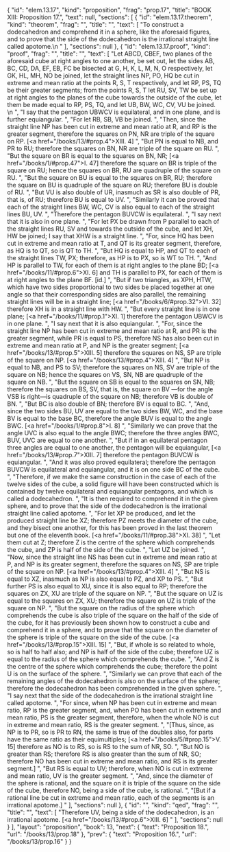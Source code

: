 {
  "id": "elem.13.17",
  "kind": "proposition",
  "frag": "prop.17",
  "title": "BOOK XIII: Proposition 17.",
  "text": null,
  "sections": [
    {
      "id": "elem.13.17.theorem",
      "kind": "theorem",
      "frag": "",
      "title": "",
      "text": [
        "To construct a dodecahedron and comprehend it in a sphere, like the aforesaid figures, and to prove that the side of the dodecahedron is the irrational straight line called apotome.\n      "
      ],
      "sections": null
    },
    {
      "id": "elem.13.17.proof",
      "kind": "proof",
      "frag": "",
      "title": "",
      "text": [
        "Let ABCD, CBEF, two planes of the aforesaid cube at right angles to one another, be set out, let the sides AB, BC, CD, DA, EF, EB, FC be bisected at G, H, K, L, M, N, O respectively, let GK, HL, MH, NO be joined, let the straight lines NP, PO, HQ be cut in extreme and mean ratio at the points R, S, T respectively, and let RP, PS, TQ be their greater segments; from the points R, S, T let RU, SV, TW be set up at right angles to the planes of the cube towards the outside of the cube, let them be made equal to RP, PS, TQ, and let UB, BW, WC, CV, VU be joined. \n      ",
        "I say that the pentagon UBWCV is equilateral, and in one plane, and is further equiangular. ",
        "For let RB, SB, VB be joined. ",
        "Then, since the straight line NP has been cut in extreme and mean ratio at R, and RP is the greater segment, therefore the squares on PN, NR are triple of the square on RP. [<a href=\"/books/13/#prop.4\">XIII. 4</a>] ",
        "But PN is equal to NB, and PR to RU; therefore the squares on BN, NR are triple of the square on RU. ",
        "But the square on BR is equal to the squares on BN, NR; [<a href=\"/books/1/#prop.47\">I. 47</a>] therefore the square on BR is triple of the square on RU; hence the squares on BR, RU are quadruple of the square on RU. ",
        "But the square on BU is equal to the squares on BR, RU; therefore the square on BU is quadruple of the square on RU; therefore BU is double of RU. ",
        "But VU is also double of UR, inasmuch as SR is also double of PR, that is, of RU; therefore BU is equal to UV. ",
        "Similarly it can be proved that each of the straight lines BW, WC, CV is also equal to each of the straight lines BU, UV. ",
        "Therefore the pentagon BUVCW is equilateral. ",
        "I say next that it is also in one plane. ",
        "For let PX be drawn from P parallel to each of the straight lines RU, SV and towards the outside of the cube, and let XH, HW be joined; I say that XHW is a straight line. ",
        "For, since HQ has been cut in extreme and mean ratio at T, and QT is its greater segment, therefore, as HQ is to QT, so is QT to TH. ",
        "But HQ is equal to HP, and QT to each of the straight lines TW, PX; therefore, as HP is to PX, so is WT to TH. ",
        "And HP is parallel to TW, for each of them is at right angles to the plane BD; [<a href=\"/books/11/#prop.6\">XI. 6</a>] and TH is parallel to PX, for each of them is at right angles to the plane BF. [id.] ",
        "But if two triangles, as XPH, HTW, which have two sides proportional to two sides be placed together at one angle so that their corresponding sides are also parallel, the remaining straight lines will be in a straight line; [<a href=\"/books/6/#prop.32\">VI. 32</a>] therefore XH is in a straight line with HW. ",
        "But every straight line is in one plane; [<a href=\"/books/11/#prop.1\">XI. 1</a>] therefore the pentagon UBWCV is in one plane. ",
        "I say next that it is also equiangular. ",
        "For, since the straight line NP has been cut in extreme and mean ratio at R, and PR is the greater segment, while PR is equal to PS, therefore NS has also been cut in extreme and mean ratio at P, and NP is the greater segment; [<a href=\"/books/13/#prop.5\">XIII. 5</a>] therefore the squares on NS, SP are triple of the square on NP. [<a href=\"/books/13/#prop.4\">XIII. 4</a>] ",
        "But NP is equal to NB, and PS to SV; therefore the squares on NS, SV are triple of the square on NB; hence the squares on VS, SN, NB are quadruple of the square on NB. ",
        "But the square on SB is equal to the squares on SN, NB; therefore the squares on BS, SV, that is, the square on BV —for the angle VSB is right—is quadruple of the square on NB; therefore VB is double of BN. ",
        "But BC is also double of BN; therefore BV is equal to BC. ",
        "And, since the two sides BU, UV are equal to the two sides BW, WC, and the base BV is equal to the base BC, therefore the angle BUV is equal to the angle BWC. [<a href=\"/books/1/#prop.8\">I. 8</a>] ",
        "Similarly we can prove that the angle UVC is also equal to the angle BWC; therefore the three angles BWC, BUV, UVC are equal to one another. ",
        "But if in an equilateral pentagon three angles are equal to one another, the pentagon will be equiangular, [<a href=\"/books/13/#prop.7\">XIII. 7</a>] therefore the pentagon BUVCW is equiangular. ",
        "And it was also proved equilateral; therefore the pentagon BUVCW is equilateral and equiangular, and it is on one side BC of the cube. ",
        "Therefore, if we make the same construction in the case of each of the twelve sides of the cube, a solid figure will have been constructed which is contained by twelve equilateral and equiangular pentagons, and which is called a dodecahedron. ",
        "It is then required to comprehend it in the given sphere, and to prove that the side of the dodecahedron is the irrational straight line called apotome. ",
        "For let XP be produced, and let the produced straight line be XZ; therefore PZ meets the diameter of the cube, and they bisect one another, for this has been proved in the last theorem but one of the eleventh book. [<a href=\"/books/11/#prop.38\">XI. 38</a>] ",
        "Let them cut at Z; therefore Z is the centre of the sphere which comprehends the cube, and ZP is half of the side of the cube. ",
        "Let UZ be joined. ",
        "Now, since the straight line NS has been cut in extreme and mean ratio at P, and NP is its greater segment, therefore the squares on NS, SP are triple of the square on NP. [<a href=\"/books/13/#prop.4\">XIII. 4</a>] ",
        "But NS is equal to XZ, inasmuch as NP is also equal to PZ, and XP to PS. ",
        "But further PS is also equal to XU, since it is also equal to RP; therefore the squares on ZX, XU are triple of the square on NP. ",
        "But the square on UZ is equal to the squares on ZX, XU; therefore the square on UZ is triple of the square on NP. ",
        "But the square on the radius of the sphere which comprehends the cube is also triple of the square on the half of the side of the cube, for it has previously been shown how to construct a cube and comprehend it in a sphere, and to prove that the square on the diameter of the sphere is triple of the square on the side of the cube. [<a href=\"/books/13/#prop.15\">XIII. 15</a>] ",
        "But, if whole is so related to whole, so is half to half also; and NP is half of the side of the cube; therefore UZ is equal to the radius of the sphere which comprehends the cube. ",
        "And Z is the centre of the sphere which comprehends the cube; therefore the point U is on the surface of the sphere. ",
        "Similarly we can prove that each of the remaining angles of the dodecahedron is also on the surface of the sphere; therefore the dodecahedron has been comprehended in the given sphere. ",
        "I say next that the side of the dodecahedron is the irrational straight line called apotome. ",
        "For since, when NP has been cut in extreme and mean ratio, RP is the greater segment, and, when PO has been cut in extreme and mean ratio, PS is the greater segment, therefore, when the whole NO is cut in extreme and mean ratio, RS is the greater segment. ",
        "[Thus, since, as NP is to PR, so is PR to RN, the same is true of the doubles also, for parts have the same ratio as their equimultiples; [<a href=\"/books/5/#prop.15\">V. 15</a>] therefore as NO is to RS, so is RS to the sum of NR, SO. ",
        "But NO is greater than RS; therefore RS is also greater than the sum of NR, SO; therefore NO has been cut in extreme and mean ratio, and RS is its greater segment.] ",
        "But RS is equal to UV; therefore, when NO is cut in extreme and mean ratio, UV is the greater segment. ",
        "And, since the diameter of the sphere is rational, and the square on it is triple of the square on the side of the cube, therefore NO, being a side of the cube, is rational. ",
        "[But if a rational line be cut in extreme and mean ratio, each of the segments is an irrational apotome.] "
      ],
      "sections": null
    },
    {
      "id": "",
      "kind": "qed",
      "frag": "",
      "title": "",
      "text": [
        "Therefore UV, being a side of the dodecahedron, is an irrational apotome. [<a href=\"/books/13/#prop.6\">XIII. 6</a>] "
      ],
      "sections": null
    }
  ],
  "layout": "proposition",
  "book": 13,
  "next": {
    "text": "Proposition 18.",
    "url": "/books/13/prop.18"
  },
  "prev": {
    "text": "Proposition 16.",
    "url": "/books/13/prop.16"
  }
}
